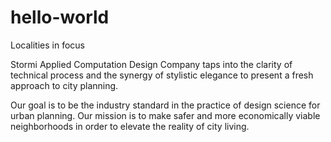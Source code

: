 # hello-world

Localities in focus

Stormi Applied Computation Design Company taps into the clarity of technical process and the synergy of stylistic elegance to present a fresh approach to city planning. 

Our goal is to be the industry standard in the practice of design science for urban planning. Our mission is to make safer and more economically viable neighborhoods in order to elevate the reality of city living.
